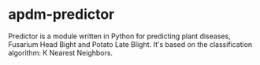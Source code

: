 # apdm-predictor
Predictor is a module written in Python for predicting plant diseases, Fusarium Head Bight and Potato Late Blight. It's based on the classification algorithm: K Nearest Neighbors.

